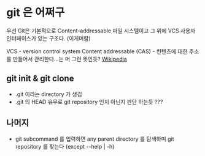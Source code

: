 # git 은 어쩌구

우선 Git은 기본적으로 Content-addressable 파일 시스템이고 그 위에 VCS 사용자 인터페이스가 있는 구조다. (이게머람)

VCS - version control system
Content addressable (CAS) - 컨텐츠에 대한 주소를 만들어서 관리한다...는 머 그런 뜻인듯? [Wikipedia](https://en.wikipedia.org/wiki/Content-addressable_storage)

## git init & git clone

- .git 이라는 directory 가 생김
- .git 의 HEAD 유무로 git repository 인지 아닌지 판단 하는듯 ???

## 나머지

- git subcommand 를 입력하면 any parent directory 를 탐색하며 git repository 를 찾는다 (except --help | -h)
